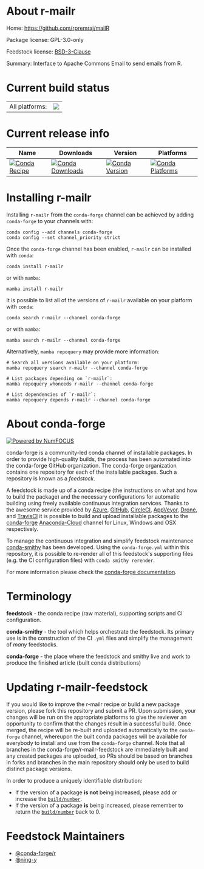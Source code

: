 About r-mailr
=============

Home: https://github.com/rpremraj/mailR

Package license: GPL-3.0-only

Feedstock license: [BSD-3-Clause](https://github.com/conda-forge/r-mailr-feedstock/blob/main/LICENSE.txt)

Summary: Interface to Apache Commons Email to send emails from R.

Current build status
====================


<table><tr><td>All platforms:</td>
    <td>
      <a href="https://dev.azure.com/conda-forge/feedstock-builds/_build/latest?definitionId=12783&branchName=main">
        <img src="https://dev.azure.com/conda-forge/feedstock-builds/_apis/build/status/r-mailr-feedstock?branchName=main">
      </a>
    </td>
  </tr>
</table>

Current release info
====================

| Name | Downloads | Version | Platforms |
| --- | --- | --- | --- |
| [![Conda Recipe](https://img.shields.io/badge/recipe-r--mailr-green.svg)](https://anaconda.org/conda-forge/r-mailr) | [![Conda Downloads](https://img.shields.io/conda/dn/conda-forge/r-mailr.svg)](https://anaconda.org/conda-forge/r-mailr) | [![Conda Version](https://img.shields.io/conda/vn/conda-forge/r-mailr.svg)](https://anaconda.org/conda-forge/r-mailr) | [![Conda Platforms](https://img.shields.io/conda/pn/conda-forge/r-mailr.svg)](https://anaconda.org/conda-forge/r-mailr) |

Installing r-mailr
==================

Installing `r-mailr` from the `conda-forge` channel can be achieved by adding `conda-forge` to your channels with:

```
conda config --add channels conda-forge
conda config --set channel_priority strict
```

Once the `conda-forge` channel has been enabled, `r-mailr` can be installed with `conda`:

```
conda install r-mailr
```

or with `mamba`:

```
mamba install r-mailr
```

It is possible to list all of the versions of `r-mailr` available on your platform with `conda`:

```
conda search r-mailr --channel conda-forge
```

or with `mamba`:

```
mamba search r-mailr --channel conda-forge
```

Alternatively, `mamba repoquery` may provide more information:

```
# Search all versions available on your platform:
mamba repoquery search r-mailr --channel conda-forge

# List packages depending on `r-mailr`:
mamba repoquery whoneeds r-mailr --channel conda-forge

# List dependencies of `r-mailr`:
mamba repoquery depends r-mailr --channel conda-forge
```


About conda-forge
=================

[![Powered by
NumFOCUS](https://img.shields.io/badge/powered%20by-NumFOCUS-orange.svg?style=flat&colorA=E1523D&colorB=007D8A)](https://numfocus.org)

conda-forge is a community-led conda channel of installable packages.
In order to provide high-quality builds, the process has been automated into the
conda-forge GitHub organization. The conda-forge organization contains one repository
for each of the installable packages. Such a repository is known as a *feedstock*.

A feedstock is made up of a conda recipe (the instructions on what and how to build
the package) and the necessary configurations for automatic building using freely
available continuous integration services. Thanks to the awesome service provided by
[Azure](https://azure.microsoft.com/en-us/services/devops/), [GitHub](https://github.com/),
[CircleCI](https://circleci.com/), [AppVeyor](https://www.appveyor.com/),
[Drone](https://cloud.drone.io/welcome), and [TravisCI](https://travis-ci.com/)
it is possible to build and upload installable packages to the
[conda-forge](https://anaconda.org/conda-forge) [Anaconda-Cloud](https://anaconda.org/)
channel for Linux, Windows and OSX respectively.

To manage the continuous integration and simplify feedstock maintenance
[conda-smithy](https://github.com/conda-forge/conda-smithy) has been developed.
Using the ``conda-forge.yml`` within this repository, it is possible to re-render all of
this feedstock's supporting files (e.g. the CI configuration files) with ``conda smithy rerender``.

For more information please check the [conda-forge documentation](https://conda-forge.org/docs/).

Terminology
===========

**feedstock** - the conda recipe (raw material), supporting scripts and CI configuration.

**conda-smithy** - the tool which helps orchestrate the feedstock.
                   Its primary use is in the construction of the CI ``.yml`` files
                   and simplify the management of *many* feedstocks.

**conda-forge** - the place where the feedstock and smithy live and work to
                  produce the finished article (built conda distributions)


Updating r-mailr-feedstock
==========================

If you would like to improve the r-mailr recipe or build a new
package version, please fork this repository and submit a PR. Upon submission,
your changes will be run on the appropriate platforms to give the reviewer an
opportunity to confirm that the changes result in a successful build. Once
merged, the recipe will be re-built and uploaded automatically to the
`conda-forge` channel, whereupon the built conda packages will be available for
everybody to install and use from the `conda-forge` channel.
Note that all branches in the conda-forge/r-mailr-feedstock are
immediately built and any created packages are uploaded, so PRs should be based
on branches in forks and branches in the main repository should only be used to
build distinct package versions.

In order to produce a uniquely identifiable distribution:
 * If the version of a package **is not** being increased, please add or increase
   the [``build/number``](https://docs.conda.io/projects/conda-build/en/latest/resources/define-metadata.html#build-number-and-string).
 * If the version of a package **is** being increased, please remember to return
   the [``build/number``](https://docs.conda.io/projects/conda-build/en/latest/resources/define-metadata.html#build-number-and-string)
   back to 0.

Feedstock Maintainers
=====================

* [@conda-forge/r](https://github.com/conda-forge/r/)
* [@ning-y](https://github.com/ning-y/)

